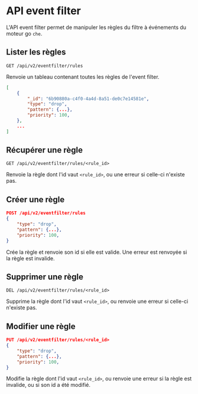 # API event filter

L'API event filter permet de manipuler les règles du filtre à événements du
moteur go `che`.

## Lister les règles

```
GET /api/v2/eventfilter/rules
```

Renvoie un tableau contenant toutes les règles de l'event filter.

```json
[
    {
        "_id": "6b90880a-c4f0-4a4d-8a51-de0c7e14581e",
        "type": "drop",
        "pattern": {...},
        "priority": 100,
    },
    ...
]
```

## Récupérer une règle

```
GET /api/v2/eventfilter/rules/<rule_id>
```

Renvoie la règle dont l'id vaut `<rule_id>`, ou une erreur si celle-ci
n'existe pas.

## Créer une règle

```json
POST /api/v2/eventfilter/rules
{
    "type": "drop",
    "pattern": {...},
    "priority": 100,
}
```

Crée la règle et renvoie son id si elle est valide. Une erreur est renvoyée
si la règle est invalide.

## Supprimer une règle

```
DEL /api/v2/eventfilter/rules/<rule_id>
```

Supprime la règle dont l'id vaut `<rule_id>`, ou renvoie une erreur si
celle-ci n'existe pas.

## Modifier une règle

```json
PUT /api/v2/eventfilter/rules/<rule_id>
{
    "type": "drop",
    "pattern": {...},
    "priority": 100,
}
```

Modifie la règle dont l'id vaut `<rule_id>`, ou renvoie une erreur si la
règle est invalide, ou si son id a été modifié.

